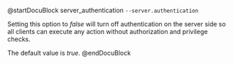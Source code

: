 @startDocuBlock server_authentication
`--server.authentication`

Setting this option to *false* will turn off authentication on the server side
so all clients can execute any action without authorization and privilege
checks.

The default value is *true*.
@endDocuBlock


